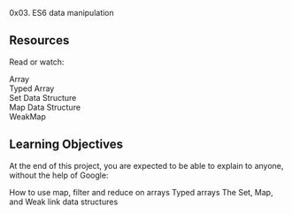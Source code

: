 0x03. ES6 data manipulation

## Resources
Read or watch:

Array <br>
Typed Array <br>
Set Data Structure <br>
Map Data Structure <br>
WeakMap


## Learning Objectives
At the end of this project, you are expected to be able to explain to anyone, without the help of Google:

How to use map, filter and reduce on arrays
Typed arrays
The Set, Map, and Weak link data structures
